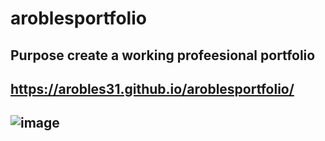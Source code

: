 # aroblesportfolio

## Purpose create a working profeesional portfolio

## https://arobles31.github.io/aroblesportfolio/

## ![image](https://user-images.githubusercontent.com/76639155/109459161-22b22680-7a13-11eb-84d2-a5a23ac61937.png)
